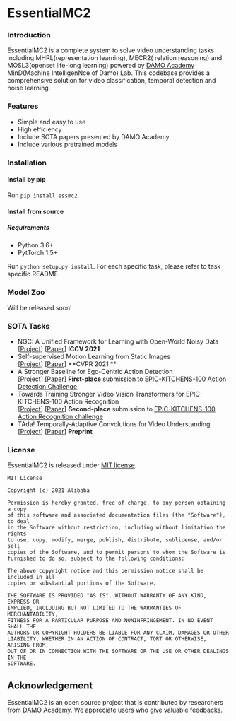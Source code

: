 # EssentialMC2

### Introduction

EssentialMC2 is a complete system to solve video understanding tasks including MHRL(representation learning), MECR2(
relation reasoning) and MOSL3(openset life-long learning) powered by [DAMO Academy](https://damo.alibaba.com/?lang=en)
MinD(Machine IntelligenNce of Damo) Lab. This codebase provides a comprehensive solution for video classification, 
temporal detection and noise learning.

### Features

- Simple and easy to use
- High efficiency
- Include SOTA papers presented by DAMO Academy
- Include various pretrained models

### Installation

#### Install by pip

Run `pip install essmc2`.

#### Install from source

##### Requirements

* Python 3.6+
* PytTorch 1.5+

Run `python setup.py install`. For each specific task, please refer to task specific README.

### Model Zoo

Will be released soon!

### SOTA Tasks

- NGC: A Unified Framework for Learning with Open-World Noisy Data <br>
[[Project](papers/ICCV2021-NGC/README.md)] [[Paper](https://arxiv.org/abs/2108.11035)] **ICCV 2021**
- Self-supervised Motion Learning from Static Images <br>
[[Project](papers/CVPR2021-MOSI/README.md)] [[Paper](https://openaccess.thecvf.com/content/CVPR2021/papers/Huang_Self-Supervised_Motion_Learning_From_Static_Images_CVPR_2021_paper)] 
**CVPR 2021 **
- A Stronger Baseline for Ego-Centric Action Detection <br>
[[Project](papers/pytorch-video-understanding/projects/epic-kitchen-tal/README.md)] [[Paper](https://arxiv.org/pdf/2106.06942)] 
**First-place** submission to [EPIC-KITCHENS-100 Action Detection Challenge](https://competitions.codalab.org/competitions/25926#results)
- Towards Training Stronger Video Vision Transformers for EPIC-KITCHENS-100 Action Recognition <br>
[[Project](papers/pytorch-video-understanding/projects/epic-kitchen-ar/README.md)] [[Paper](https://arxiv.org/pdf/2106.05058)] 
**Second-place** submission to [EPIC-KITCHENS-100 Action Recognition challenge](https://competitions.codalab.org/competitions/25923#results)
- TAda! Temporally-Adaptive Convolutions for Video Understanding <br>
[[Project](papers/pytorch-video-understanding/projects/tada/README.md)] [[Paper](https://arxiv.org/pdf/2110.06178.pdf)] 
**Preprint**

### License

EssentialMC2 is released under [MIT license](https://github.com/alibaba/EssentialMC2/blob/main/LICENSE).

```text
MIT License

Copyright (c) 2021 Alibaba

Permission is hereby granted, free of charge, to any person obtaining a copy
of this software and associated documentation files (the "Software"), to deal
in the Software without restriction, including without limitation the rights
to use, copy, modify, merge, publish, distribute, sublicense, and/or sell
copies of the Software, and to permit persons to whom the Software is
furnished to do so, subject to the following conditions:

The above copyright notice and this permission notice shall be included in all
copies or substantial portions of the Software.

THE SOFTWARE IS PROVIDED "AS IS", WITHOUT WARRANTY OF ANY KIND, EXPRESS OR
IMPLIED, INCLUDING BUT NOT LIMITED TO THE WARRANTIES OF MERCHANTABILITY,
FITNESS FOR A PARTICULAR PURPOSE AND NONINFRINGEMENT. IN NO EVENT SHALL THE
AUTHORS OR COPYRIGHT HOLDERS BE LIABLE FOR ANY CLAIM, DAMAGES OR OTHER
LIABILITY, WHETHER IN AN ACTION OF CONTRACT, TORT OR OTHERWISE, ARISING FROM,
OUT OF OR IN CONNECTION WITH THE SOFTWARE OR THE USE OR OTHER DEALINGS IN THE
SOFTWARE.
```

## Acknowledgement

EssentialMC2 is an open source project that is contributed by researchers from DAMO Academy. We appreciate users who
give valuable feedbacks.

